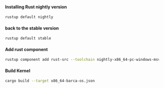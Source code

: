 
#### Installing Rust nightly version

```sh
rustup default nightly
```

#### back to the stable version

```sh
rustup default stable
``` 


#### Add rust component

```sh
rustup component add rust-src --toolchain nightly-x86_64-pc-windows-msvc
```

#### Build Kernel

```sh
cargo build --target x86_64-barca-os.json
```